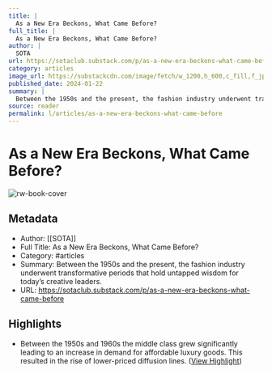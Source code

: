 ```yaml
---
title: |
  As a New Era Beckons, What Came Before?
full_title: |
  As a New Era Beckons, What Came Before?
author: |
  SOTA
url: https://sotaclub.substack.com/p/as-a-new-era-beckons-what-came-before
category: articles
image_url: https://substackcdn.com/image/fetch/w_1200,h_600,c_fill,f_jpg,q_auto:good,fl_progressive:steep,g_auto/https%3A%2F%2Fsubstack-post-media.s3.amazonaws.com%2Fpublic%2Fimages%2Fa03e2549-0f5e-4720-ba81-5981e439bdb4_1200x840.gif
published_date: 2024-01-22
summary: |
  Between the 1950s and the present, the fashion industry underwent transformative periods that hold untapped wisdom for today’s creative leaders.
source: reader
permalink: l/articles/as-a-new-era-beckons-what-came-before
---
```

# As a New Era Beckons, What Came Before?

![rw-book-cover](https://substackcdn.com/image/fetch/w_1200,h_600,c_fill,f_jpg,q_auto:good,fl_progressive:steep,g_auto/https%3A%2F%2Fsubstack-post-media.s3.amazonaws.com%2Fpublic%2Fimages%2Fa03e2549-0f5e-4720-ba81-5981e439bdb4_1200x840.gif)

## Metadata
- Author: [[SOTA]]
- Full Title: As a New Era Beckons, What Came Before?
- Category: #articles
- Summary: Between the 1950s and the present, the fashion industry underwent transformative periods that hold untapped wisdom for today’s creative leaders.
- URL: https://sotaclub.substack.com/p/as-a-new-era-beckons-what-came-before

## Highlights
- Between the 1950s and 1960s the middle class grew significantly leading to an increase in demand for affordable luxury goods. This resulted in the rise of lower-priced diffusion lines. ([View Highlight](https://read.readwise.io/read/01j162vaca45zex757ycjm6z1f))


